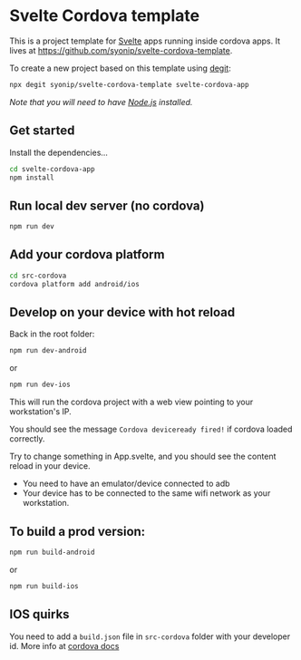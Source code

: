 
# Svelte Cordova template

This is a project template for [Svelte](https://svelte.dev) apps running inside cordova apps. It lives at https://github.com/syonip/svelte-cordova-template.

To create a new project based on this template using [degit](https://github.com/Rich-Harris/degit):

```bash
npx degit syonip/svelte-cordova-template svelte-cordova-app
```

*Note that you will need to have [Node.js](https://nodejs.org) installed.*


## Get started

Install the dependencies...

```bash
cd svelte-cordova-app
npm install
```

## Run local dev server (no cordova)

```bash
npm run dev
```

## Add your cordova platform

```bash
cd src-cordova
cordova platform add android/ios
```

## Develop on your device with hot reload

Back in the root folder:
```bash
npm run dev-android
```
or
```bash
npm run dev-ios
```

This will run the cordova project with a web view pointing to your workstation's IP.

You should see the message `Cordova deviceready fired!` if cordova loaded correctly.

Try to change something in App.svelte, and you should see the content reload in your device.

* You need to have an emulator/device connected to adb 
* Your device has to be connected to the same wifi network as your workstation.

## To build a prod version:

```bash
npm run build-android
```
or
```bash
npm run build-ios
```

## IOS quirks

You need to add a `build.json` file in `src-cordova` folder with your developer id. More info at [cordova docs](https://cordova.apache.org/docs/en/latest/guide/platforms/ios/)